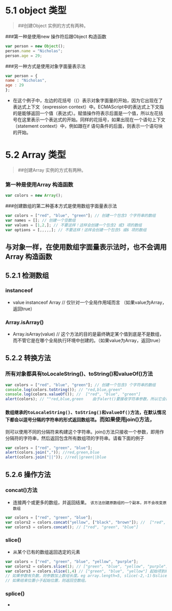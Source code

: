 # 5.1 object 类型
> ##创建Object 实例的方式有两种。

###第一种是使用new 操作符后跟Object 构造函数
```javascript
var person = new Object();
person.name = "Nicholas";
person.age = 29;
```

###另一种方式是使用对象字面量表示法
```javascript
var person = {
name : "Nicholas",
age : 29
};
```
* 在这个例子中，左边的花括号（{）表示对象字面量的开始，因为它出现在了表达式上下文（expression context）中。ECMAScript中的表达式上下文指的是能够返回一个值（表达式）。赋值操作符表示后面是一个值，所以左花括号在这里表示一个表达式的开始。同样的花括号，如果出现在一个语句上下文（statement context）中，例如跟在if 语句条件的后面，则表示一个语句块的开始。




# 5.2 Array 类型
> ##创建Array 实例的方式有两种。
### 第一种是使用Array 构造函数
```javascript
var colors = new Array();
```
###创建数组的第二种基本方式是使用数组字面量表示法
```javascript
var colors = ["red", "blue", "green"]; // 创建一个包含3 个字符串的数组
var names = []; // 创建一个空数组
var values = [1,2,]; // 不要这样！这样会创建一个包含2 或3 项的数组
var options = [,,,,,]; // 不要这样！这样会创建一个包含5 或6 项的数组
```
## 与对象一样，在使用数组字面量表示法时，也不会调用Array 构造函数
## 5.2.1 检测数组
### instanceof
* value instanceof Array // 仅针对一个全局作用域而言 （如果value为Array，返回true）
### Array.isArray()
* Array.isArray(value)  //  这个方法的目的是最终确定某个值到底是不是数组，而不管它是在哪个全局执行环境中创建的。（如果value为Array，返回true）


## 5.2.2 转换方法
### 所有对象都具有toLocaleString()、toString()和valueOf()方法
```javascript
var colors = ["red", "blue", "green"]; // 创建一个包含3 个字符串的数组
console.log(colors.toString()); // "red,blue,green"
console.log(colors.valueOf()); //  ["red", "blue", "green"]
alert(colors); // ""red,blue,green    由于alert()要接收字符串参数，所以它会在后台调用toString()方法，由此会得到与直接调用toString()方法相同的结果。
```
### `数组继承的toLocaleString()、toString()和valueOf()方法，在默认情况下都会以逗号分隔的字符串的形式返回数组项`。而如果使用join()方法，
则可以使用不同的分隔符来构建这个字符串。join()方法只接收一个参数，即用作分隔符的字符串，然后返回包含所有数组项的字符串。请看下面的例子
```javascript
var colors = ["red", "green", "blue"];
alert(colors.join(",")); //red,green,blue
alert(colors.join("||")); //red||green||blue
```
## 5.2.6 操作方法
### concat()方法
* 连接两个或更多的数组，并返回结果。 `该方法创建原数组的一个副本，并不会改变原数组`
```javascript
var colors = ["red", "green", "blue"]; 
var colors2 = colors.concat("yellow", ["black", "brown"]); //  ["red", "green", "blue", "yellow", "black", "brown"]
var colors3 = colors.concat(); // ["red", "green", "blue"] 
```
### slice()
* 从某个已有的数组返回选定的元素
```javascript
var colors = ["red", "green", "blue", "yellow", "purple"];
var colors2 = colors.slice(1); // ["green", "blue", "yellow", "purple"]  从第一项到末尾
var colors3 = colors.slice(1,4) // ["green", "blue", "yellow"] 起始项到结束项，但不包含结束项
// 如果参数有负数，则参数加上数组长度。eg array.length=5, slice(-2,-1)与slice(3,4) 返回一样
// 如果结束位置小于起始位置，则返回空数组。
```
### splice()
*
